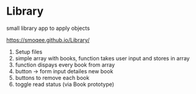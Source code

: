 # Library
small library app to apply objects

https://smoqee.github.io/Library/

1. Setup files
2. simple array with books, function takes user input and stores in array
3. function dispays every book from array
4. button -> form input detailes new book
5. buttons to remove each book
6. toggle read status (via Book prototype)

